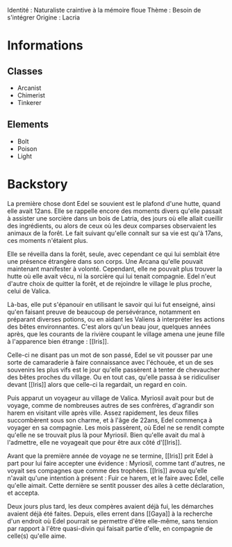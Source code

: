 Identité : Naturaliste craintive à la mémoire floue
Thème : Besoin de s'intégrer
Origine : Lacria

# Informations
## Classes
- Arcanist
- Chimerist
- Tinkerer
## Elements
- Bolt
- Poison
- Light

# Backstory
La première chose dont Edel se souvient est le plafond d'une hutte, quand elle avait 12ans. Elle se rappelle encore des moments divers qu'elle passait à assister une sorcière dans un bois de Latria, des jours où elle allait cueillir des ingrédients, ou alors de ceux où les deux comparses observaient les animaux de la forêt. Le fait suivant qu'elle connaît sur sa vie est qu'à 17ans, ces moments n'étaient plus.

Elle se réveilla dans la forêt, seule, avec cependant ce qui lui semblait être une présence étrangère dans son corps. Une Arcana qu'elle pouvait maintenant manifester à volonté. Cependant, elle ne pouvait plus trouver la hutte où elle avait vécu, ni la sorcière qui lui tenait compagnie. Edel n'eut d'autre choix de quitter la forêt, et de rejoindre le village le plus proche, celui de Valica.

Là-bas, elle put s'épanouir en utilisant le savoir qui lui fut enseigné, ainsi qu'en faisant preuve de beaucoup de persévérance, notamment en préparant diverses potions, ou en aidant les Valiens à interpréter les actions des bêtes environnantes. C'est alors qu'un beau jour, quelques années après, que les courants de la rivière coupant le village amena une jeune fille à l'apparence bien étrange : [[Iris]].

Celle-ci ne disant pas un mot de son passé, Edel se vit pousser par une sorte de camaraderie à faire connaissance avec l'échouée, et un de ses souvenirs les plus vifs est le jour qu'elle passèrent à tenter de chevaucher des bêtes proches du village. Ou en tout cas, qu'elle passa à se ridiculiser devant [[Iris]] alors que celle-ci la regardait, un regard en coin.

Puis apparut un voyageur au village de Valica. Myriosil avait pour but de voyage, comme de nombreuses autres de ses confrères, d'agrandir son harem en visitant ville après ville. Assez rapidement, les deux filles succombèrent sous son charme, et à l'âge de 22ans, Edel commença à voyager en sa compagnie. Les mois passèrent, où Edel ne se rendit compte qu'elle ne se trouvait plus là pour Myriosil. Bien qu'elle avait du mal à l'admettre, elle ne voyageait que pour être aux côté d'[[Iris]].

Avant que la première année de voyage ne se termine, [[Iris]] prit Edel à part pour lui faire accepter une évidence : Myriosil, comme tant d'autres, ne voyait ses compagnes que comme des trophées. [[Iris]] avoua qu'elle n'avait qu'une intention à présent : Fuir ce harem, et le faire avec Edel, celle qu'elle aimait. Cette dernière se sentit pousser des ailes à cette déclaration, et accepta.

Deux jours plus tard, les deux compères avaient déjà fui, les démarches avaient déjà été faites. Depuis, elles errent dans [[Gaya]] à la recherche d'un endroit où Edel pourrait se permettre d'être elle-même, sans tension par rapport à l'être quasi-divin qui faisait partie d'elle, en compagnie de celle(s) qu'elle aime.
